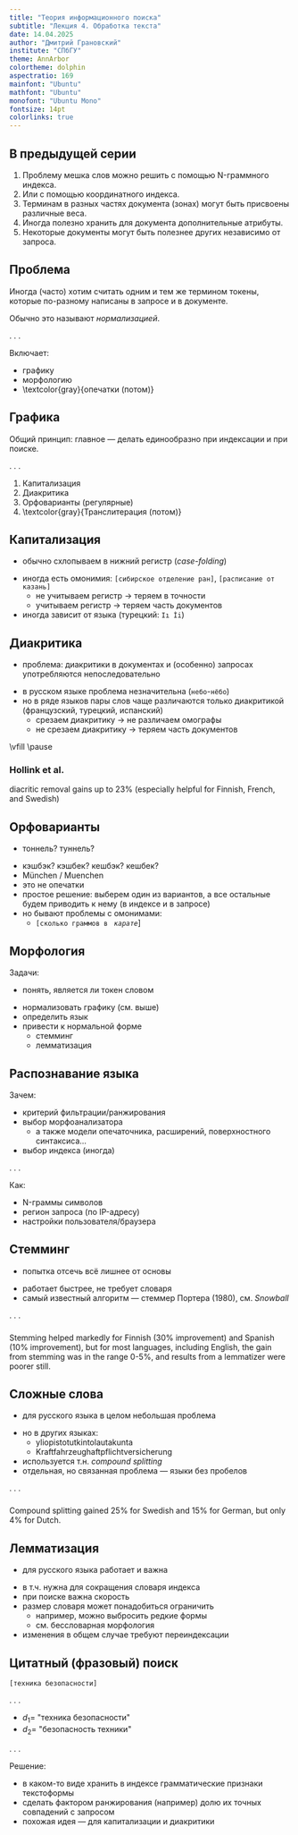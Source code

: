 ```yaml
---
title: "Теория информационного поиска"
subtitle: "Лекция 4. Обработка текста"
date: 14.04.2025
author: "Дмитрий Грановский"
institute: "СПбГУ"
theme: AnnArbor
colortheme: dolphin
aspectratio: 169
mainfont: "Ubuntu"
mathfont: "Ubuntu"
monofont: "Ubuntu Mono"
fontsize: 14pt
colorlinks: true
---
```


## В предыдущей серии
1. Проблему мешка слов можно решить с помощью N-граммного индекса.
2. Или с помощью координатного индекса.
3. Терминам в разных частях документа (зонах) могут быть присвоены различные веса.
4. Иногда полезно хранить для документа дополнительные атрибуты.
5. Некоторые документы могут быть полезнее других независимо от запроса.

## Проблема

Иногда (часто) хотим считать одним и тем же термином токены, которые по-разному написаны в запросе и&nbsp;в&nbsp;документе.

Обычно это называют *нормализацией*.

. . .

Включает:

+ графику
+ морфологию
+ \textcolor{gray}{опечатки (потом)}

## Графика

Общий принцип: главное — делать единообразно при&nbsp;индексации и при поиске.

. . .

1. Капитализация
2. Диакритика
3. Орфоварианты (регулярные)
4. \textcolor{gray}{Транслитерация (потом)}

## Капитализация

- обычно схлопываем в нижний регистр (*case-folding*)
+ иногда есть омонимия: `[сибирское отделение ран]`, `[расписание от казань]`
	+ не учитываем регистр $\rightarrow$ теряем в точности
	+ учитываем регистр $\rightarrow$ теряем часть документов
+ иногда зависит от языка (турецкий: `Iı İi`)

## Диакритика

- проблема: диакритики в документах и (особенно) запросах употребляются непоследовательно
+ в русском языке проблема незначительна (`небо`-`нёбо`)
+ но в ряде языков пары слов чаще различаются только диакритикой (французский, турецкий, испанский)
	+ срезаем диакритику $\rightarrow$ не различаем омографы
	+ не срезаем диакритику $\rightarrow$ теряем часть документов

\vfill \pause

### Hollink et al.
diacritic removal gains up to 23% (especially
helpful for Finnish, French, and Swedish)

## Орфоварианты

- тоннель? туннель?
+ кэшбэк? кэшбек? кешбэк? кешбек?
+ München / Muenchen
+ это не опечатки
+ простое решение: выберем один из вариантов, а все остальные будем приводить к нему (в индексе и в запросе)
+ но бывают проблемы с омонимами:
	+ `[сколько граммов в ` *`карате`*]

## Морфология

Задачи:

- понять, является ли токен словом
+ нормализовать графику (см. выше)
+ определить язык
+ привести к нормальной форме
	+ стемминг
	+ лемматизация

## Распознавание языка 

Зачем:

+ критерий фильтрации/ранжирования
+ выбор морфоанализатора
	+ а также модели опечаточника, расширений, поверхностного синтаксиса…
+ выбор индекса (иногда)

. . .

Как:

+ N-граммы символов
+ регион запроса (по IP-адресу)
+ настройки пользователя/браузера

## Стемминг

- попытка отсечь всё лишнее от основы
+ работает быстрее, не требует словаря
+ самый известный алгоритм — стеммер Портера (1980), см.&nbsp;*Snowball*

. . .

###
Stemming helped markedly for Finnish (30% improvement) and Spanish (10% improvement), but for most languages, including English, the gain from stemming was in the range 0-5%, and results from a lemmatizer were poorer still.

## Сложные слова

- для русского языка в целом небольшая проблема
+ но в других языках:
	+ yliopistotutkintolautakunta
	+ Kraftfahrzeughaftpflichtversicherung
+ используется т.н. *compound splitting*
+ отдельная, но связанная проблема — языки без пробелов

. . .

###
Compound splitting gained 25% for Swedish and 15% for German, but only 4% for Dutch.

## Лемматизация

- для русского языка работает и важна
+ в т.ч. нужна для сокращения словаря индекса
+ при поиске важна скорость
+ размер словаря может понадобиться ограничить
	+ например, можно выбросить редкие формы 
	+ см. бессловарная морфология
+ изменения в общем случае требуют переиндексации

## Цитатный (фразовый) поиск

`[техника безопасности]`

. . .

- $d_1 =$ "техника безопасности"
- $d_2 =$ "безопасность техники"

. . .

Решение:

+ в каком-то виде хранить в индексе грамматические признаки текстоформы
+ сделать фактором ранжирования (например) долю их точных совпадений с запросом
+ похожая идея — для капитализации и диакритики